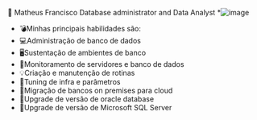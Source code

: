 👋 Matheus Francisco
Database administrator and Data Analyst                                                                                                                                                                                                                                              *![image](https://user-images.githubusercontent.com/67348204/235377262-b83f1733-8095-4040-9f65-6abcd6e794c8.png)
* 💣Minhas principais habilidades são: 
* 💻Administração de banco de dados
* 🖥Sustentação de ambientes de banco
* 🔎Monitoramento de servidores e banco de dados            
* 💡Criação e manutenção de rotinas
* 🧬Tuning de infra e parâmetros
* 💾Migração de bancos on premises para cloud
* 🔺Upgrade de versão de oracle database
* 🔺Upgrade de versão de Microsoft SQL Server
